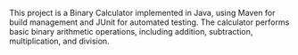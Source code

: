 This project is a Binary Calculator implemented in Java, using Maven for build management and JUnit for automated testing. The calculator performs basic binary arithmetic operations, including addition, subtraction, multiplication, and division.

